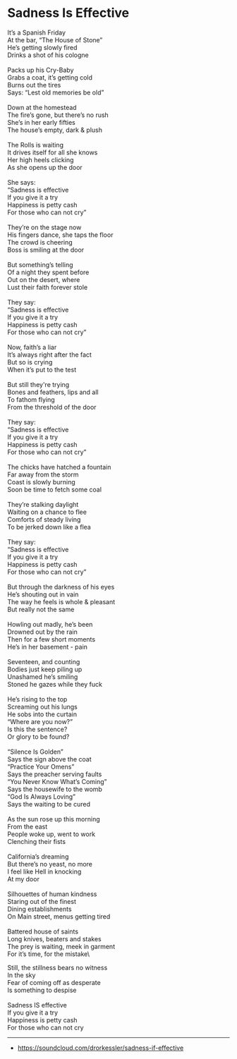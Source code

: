 # Sadness Is Effective

It’s a Spanish Friday\
At the bar, “The House of Stone”\
He’s getting slowly fired\
Drinks a shot of his cologne\
\
Packs up his Cry-Baby\
Grabs a coat, it’s getting cold\
Burns out the tires\
Says: “Lest old memories be old”\
\
Down at the homestead\
The fire’s gone, but there’s no rush\
She’s in her early fifties\
The house’s empty, dark & plush\
\
The Rolls is waiting\
It drives itself for all she knows\
Her high heels clicking\
As she opens up the door\
\
She says:\
“Sadness is effective\
If you give it a try\
Happiness is petty cash\
For those who can not cry”\
\
They’re on the stage now\
His fingers dance, she taps the floor\
The crowd is cheering\
Boss is smiling at the door\
\
But something’s telling\
Of a night they spent before\
Out on the desert, where\
Lust their faith forever stole\
\
They say:\
“Sadness is effective\
If you give it a try\
Happiness is petty cash\
For those who can not cry”\
\
Now, faith’s a liar\
It’s always right after the fact\
But so is crying\
When it’s put to the test\
\
But still they're trying\
Bones and feathers, lips and all\
To fathom flying\
From the threshold of the door\
\
They say:\
“Sadness is effective\
If you give it a try\
Happiness is petty cash\
For those who can not cry”\
\
The chicks have hatched a fountain\
Far away from the storm\
Coast is slowly burning\
Soon be time to fetch some coal\
\
They’re stalking daylight\
Waiting on a chance to flee\
Comforts of steady living\
To be jerked down like a flea\
\
They say:\
“Sadness is effective\
If you give it a try\
Happiness is petty cash\
For those who can not cry”\
\
But through the darkness of his eyes\
He’s shouting out in vain\
The way he feels is whole & pleasant\
But really not the same\
\
Howling out madly, he’s been\
Drowned out by the rain\
Then for a few short moments\
He’s in her basement - pain\
\
Seventeen, and counting\
Bodies just keep piling up\
Unashamed he’s smiling\
Stoned he gazes while they fuck\
\
He’s rising to the top\
Screaming out his lungs\
He sobs into the curtain\
“Where are you now?”\
Is this the sentence?\
Or glory to be found?\
\
“Silence Is Golden”\
Says the sign above the coat\
“Practice Your Omens”\
Says the preacher serving faults\
“You Never Know What’s Coming”\
Says the housewife to the womb\
“God Is Always Loving”\
Says the waiting to be cured\
\
As the sun rose up this morning\
From the east\
People woke up, went to work\
Clenching their fists\
\
California’s dreaming\
But there’s no yeast, no more\
I feel like Hell in knocking\
At my door\
\
Silhouettes of human kindness\
Staring out of the finest\
Dining establishments\
On Main street, menus getting tired\
\
Battered house of saints\
Long knives, beaters and stakes\
The prey is waiting, meek in garment\
For it’s time, for the mistake\

Still, the stillness bears no witness\
In the sky\
Fear of coming off as desperate\
Is something to despise\
\
Sadness IS effective\
If you give it a try\
Happiness is petty cash\
For those who can not cry

---
- https://soundcloud.com/drorkessler/sadness-if-effective
